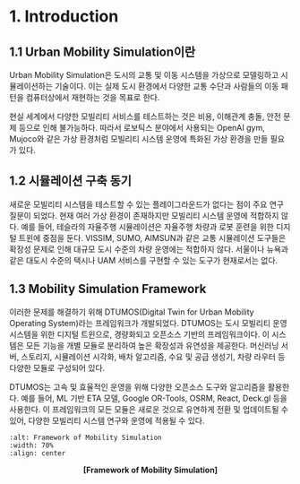 # 1. Introduction

## 1.1 Urban Mobility Simulation이란

Urban Mobility Simulation은 도시의 교통 및 이동 시스템을 가상으로 모델링하고 시뮬레이션하는 기술이다. 이는 실제 도시 환경에서 다양한 교통 수단과 사람들의 이동 패턴을 컴퓨터상에서 재현하는 것을 목표로 한다. 

현실 세계에서 다양한 모빌리티 서비스를 테스트하는 것은 비용, 이해관계 충돌, 안전 문제 등으로 인해 불가능하다. 따라서 로보틱스 분야에서 사용되는 OpenAI gym, Mujoco와 같은 가상 환경처럼 모빌리티 시스템 운영에 특화된 가상 환경을 만들 필요가 있다.


## 1.2 시뮬레이션 구축 동기

새로운 모빌리티 시스템을 테스트할 수 있는 플레이그라운드가 없다는 점이 주요 연구 질문이 되었다. 현재 여러 가상 환경이 존재하지만 모빌리티 시스템 운영에 적합하지 않다. 예를 들어, 테슬라의 자율주행 시뮬레이션은 자율주행 차량과 로봇 훈련을 위한 디지털 트윈에 중점을 둔다. VISSIM, SUMO, AIMSUN과 같은 교통 시뮬레이션 도구들은 확장성 문제로 인해 대규모 도시 수준의 차량 운영에는 적합하지 않다. 서울이나 뉴욕과 같은 대도시 수준의 택시나 UAM 서비스를 구현할 수 있는 도구가 현재로서는 없다.

## 1.3 Mobility Simulation Framework

이러한 문제를 해결하기 위해 DTUMOS(Digital Twin for Urban Mobility Operating System)라는 프레임워크가 개발되었다. DTUMOS는 도시 모빌리티 운영 시스템을 위한 디지털 트윈으로, 경량화되고 오픈소스 기반의 프레임워크이다. 이 시스템은 모든 기능을 개별 모듈로 분리하여 높은 확장성과 유연성을 제공한다. 머신러닝 서버, 스토리지, 시뮬레이션 시각화, 배차 알고리즘, 수요 및 공급 생성기, 차량 라우터 등 다양한 모듈로 구성되어 있다. 

DTUMOS는 고속 및 효율적인 운영을 위해 다양한 오픈소스 도구와 알고리즘을 활용한다. 예를 들어, ML 기반 ETA 모델, Google OR-Tools, OSRM, React, Deck.gl 등을 사용한다. 이 프레임워크의 모든 모듈은 새로운 것으로 유연하게 전환 및 업데이트될 수 있어, 다양한 모빌리티 시스템 연구와 운영에 적용될 수 있다.

```{image} ../figures/ch01_framework.png
:alt: Framework of Mobility Simulation
:width: 70%
:align: center
```

<p style="text-align: center;"><strong>[Framework of Mobility Simulation]</strong></p>
